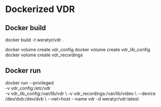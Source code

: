 # Dockerized VDR

## Docker build 

docker build -t weratyr/vdr .

docker volume create vdr_config
docker volume create vdr_lib_config
docker volume create vdr_recordings

## Docker run 

docker run  --privileged \
	   -v vdr_config:/etc/vdr \
	   -v vdr_lib_config:/var/lib/vdr \ 
	   -v vdr_recordings:/var/lib/video \ 
	   --device /dev/dvb:/dev/dvb \ 
	   --net=host --name vdr -d weratyr/vdr:latest
